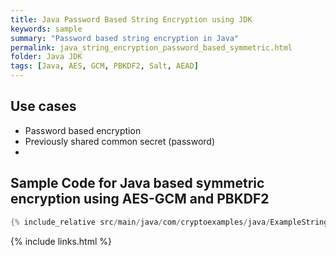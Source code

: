 ```yaml
---
title: Java Password Based String Encryption using JDK
keywords: sample
summary: "Password based string encryption in Java"
permalink: java_string_encryption_password_based_symmetric.html
folder: Java JDK
tags: [Java, AES, GCM, PBKDF2, Salt, AEAD]
---
```


## Use cases

- Password based encryption
- Previously shared common secret (password)
- 

## Sample Code for Java based symmetric encryption using AES-GCM and PBKDF2

```java
{% include_relative src/main/java/com/cryptoexamples/java/ExampleStringEncryptionPasswordBasedInOneMethod.java %}
```



{% include links.html %}
